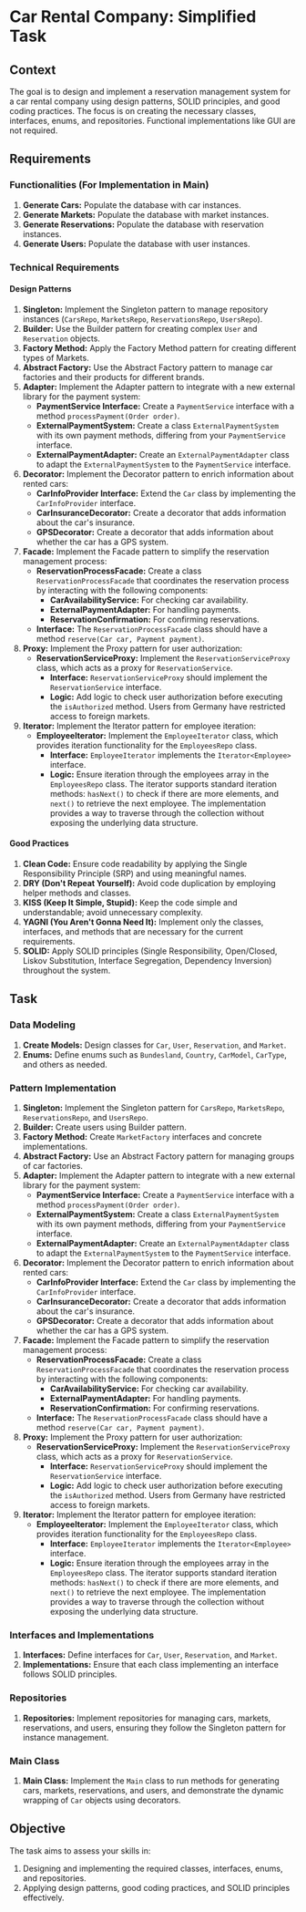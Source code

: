 # Car Rental Company: Simplified Task

## Context
The goal is to design and implement a reservation management system for a car rental company using design patterns, SOLID principles, and good coding practices. The focus is on creating the necessary classes, interfaces, enums, and repositories. Functional implementations like GUI are not required.

## Requirements

### Functionalities (For Implementation in Main)
1. **Generate Cars:** Populate the database with car instances.
2. **Generate Markets:** Populate the database with market instances.
3. **Generate Reservations:** Populate the database with reservation instances.
4. **Generate Users:** Populate the database with user instances.

### Technical Requirements

#### Design Patterns
1. **Singleton:** Implement the Singleton pattern to manage repository instances (`CarsRepo`, `MarketsRepo`, `ReservationsRepo`, `UsersRepo`).
2. **Builder:** Use the Builder pattern for creating complex `User` and `Reservation` objects.
3. **Factory Method:** Apply the Factory Method pattern for creating different types of Markets.
4. **Abstract Factory:** Use the Abstract Factory pattern to manage car factories and their products for different brands.
5. **Adapter:** Implement the Adapter pattern to integrate with a new external library for the payment system:
    - **PaymentService Interface:** Create a `PaymentService` interface with a method `processPayment(Order order)`.
    - **ExternalPaymentSystem:** Create a class `ExternalPaymentSystem` with its own payment methods, differing from your `PaymentService` interface.
    - **ExternalPaymentAdapter:** Create an `ExternalPaymentAdapter` class to adapt the `ExternalPaymentSystem` to the `PaymentService` interface.
6. **Decorator:** Implement the Decorator pattern to enrich information about rented cars:
    - **CarInfoProvider Interface:** Extend the `Car` class by implementing the `CarInfoProvider` interface.
    - **CarInsuranceDecorator:** Create a decorator that adds information about the car's insurance.
    - **GPSDecorator:** Create a decorator that adds information about whether the car has a GPS system.
7. **Facade:** Implement the Facade pattern to simplify the reservation management process:
    - **ReservationProcessFacade:** Create a class `ReservationProcessFacade` that coordinates the reservation process by interacting with the following components:
        - **CarAvailabilityService:** For checking car availability.
        - **ExternalPaymentAdapter:** For handling payments.
        - **ReservationConfirmation:** For confirming reservations.
    - **Interface:** The `ReservationProcessFacade` class should have a method `reserve(Car car, Payment payment)`.
8. **Proxy:** Implement the Proxy pattern for user authorization:
    - **ReservationServiceProxy:** Implement the `ReservationServiceProxy` class, which acts as a proxy for `ReservationService`.
        - **Interface:** `ReservationServiceProxy` should implement the `ReservationService` interface.
        - **Logic:** Add logic to check user authorization before executing the `isAuthorized` method. Users from Germany have restricted access to foreign markets.
9. **Iterator:** Implement the Iterator pattern for employee iteration:
    - **EmployeeIterator:** Implement the `EmployeeIterator` class, which provides iteration functionality for the `EmployeesRepo` class.
        - **Interface:** `EmployeeIterator` implements the `Iterator<Employee>` interface.
        - **Logic:** Ensure iteration through the employees array in the `EmployeesRepo` class. The iterator supports standard iteration methods: `hasNext()` to check if there are more elements, and `next()` to retrieve the next employee. The implementation provides a way to traverse through the collection without exposing the underlying data structure.

#### Good Practices
1. **Clean Code:** Ensure code readability by applying the Single Responsibility Principle (SRP) and using meaningful names.
2. **DRY (Don't Repeat Yourself):** Avoid code duplication by employing helper methods and classes.
3. **KISS (Keep It Simple, Stupid):** Keep the code simple and understandable; avoid unnecessary complexity.
4. **YAGNI (You Aren't Gonna Need It):** Implement only the classes, interfaces, and methods that are necessary for the current requirements.
5. **SOLID:** Apply SOLID principles (Single Responsibility, Open/Closed, Liskov Substitution, Interface Segregation, Dependency Inversion) throughout the system.

## Task

### Data Modeling
1. **Create Models:** Design classes for `Car`, `User`, `Reservation`, and `Market`.
2. **Enums:** Define enums such as `Bundesland`, `Country`, `CarModel`, `CarType`, and others as needed.

### Pattern Implementation
1. **Singleton:** Implement the Singleton pattern for `CarsRepo`, `MarketsRepo`, `ReservationsRepo`, and `UsersRepo`.
2. **Builder:** Create users using Builder pattern.
3. **Factory Method:** Create `MarketFactory` interfaces and concrete implementations.
4. **Abstract Factory:** Use an Abstract Factory pattern for managing groups of car factories.
5. **Adapter:** Implement the Adapter pattern to integrate with a new external library for the payment system:
    - **PaymentService Interface:** Create a `PaymentService` interface with a method `processPayment(Order order)`.
    - **ExternalPaymentSystem:** Create a class `ExternalPaymentSystem` with its own payment methods, differing from your `PaymentService` interface.
    - **ExternalPaymentAdapter:** Create an `ExternalPaymentAdapter` class to adapt the `ExternalPaymentSystem` to the `PaymentService` interface.
6. **Decorator:** Implement the Decorator pattern to enrich information about rented cars:
    - **CarInfoProvider Interface:** Extend the `Car` class by implementing the `CarInfoProvider` interface.
    - **CarInsuranceDecorator:** Create a decorator that adds information about the car's insurance.
    - **GPSDecorator:** Create a decorator that adds information about whether the car has a GPS system.
7. **Facade:** Implement the Facade pattern to simplify the reservation management process:
    - **ReservationProcessFacade:** Create a class `ReservationProcessFacade` that coordinates the reservation process by interacting with the following components:
        - **CarAvailabilityService:** For checking car availability.
        - **ExternalPaymentAdapter:** For handling payments.
        - **ReservationConfirmation:** For confirming reservations.
    - **Interface:** The `ReservationProcessFacade` class should have a method `reserve(Car car, Payment payment)`.
8. **Proxy:** Implement the Proxy pattern for user authorization:
    - **ReservationServiceProxy:** Implement the `ReservationServiceProxy` class, which acts as a proxy for `ReservationService`.
        - **Interface:** `ReservationServiceProxy` should implement the `ReservationService` interface.
        - **Logic:** Add logic to check user authorization before executing the `isAuthorized` method. Users from Germany have restricted access to foreign markets.
9. **Iterator:** Implement the Iterator pattern for employee iteration:
    - **EmployeeIterator:** Implement the `EmployeeIterator` class, which provides iteration functionality for the `EmployeesRepo` class.
        - **Interface:** `EmployeeIterator` implements the `Iterator<Employee>` interface.
        - **Logic:** Ensure iteration through the employees array in the `EmployeesRepo` class. The iterator supports standard iteration methods: `hasNext()` to check if there are more elements, and `next()` to retrieve the next employee. The implementation provides a way to traverse through the collection without exposing the underlying data structure.

### Interfaces and Implementations
1. **Interfaces:** Define interfaces for `Car`, `User`, `Reservation`, and `Market`.
2. **Implementations:** Ensure that each class implementing an interface follows SOLID principles.

### Repositories
1. **Repositories:** Implement repositories for managing cars, markets, reservations, and users, ensuring they follow the Singleton pattern for instance management.

### Main Class
1. **Main Class:** Implement the `Main` class to run methods for generating cars, markets, reservations, and users, and demonstrate the dynamic wrapping of `Car` objects using decorators.

## Objective
The task aims to assess your skills in:
1. Designing and implementing the required classes, interfaces, enums, and repositories.
2. Applying design patterns, good coding practices, and SOLID principles effectively.
